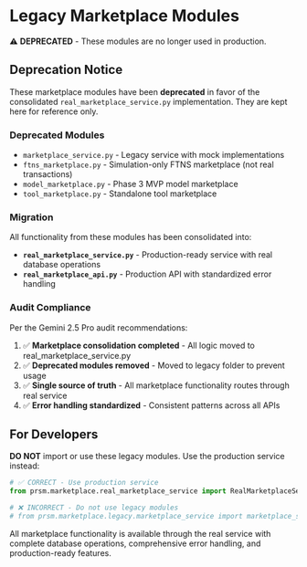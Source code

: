 # Legacy Marketplace Modules

⚠️ **DEPRECATED** - These modules are no longer used in production.

## Deprecation Notice

These marketplace modules have been **deprecated** in favor of the consolidated `real_marketplace_service.py` implementation. They are kept here for reference only.

### Deprecated Modules

- `marketplace_service.py` - Legacy service with mock implementations
- `ftns_marketplace.py` - Simulation-only FTNS marketplace (not real transactions)
- `model_marketplace.py` - Phase 3 MVP model marketplace
- `tool_marketplace.py` - Standalone tool marketplace

### Migration

All functionality from these modules has been consolidated into:
- **`real_marketplace_service.py`** - Production-ready service with real database operations
- **`real_marketplace_api.py`** - Production API with standardized error handling

### Audit Compliance

Per the Gemini 2.5 Pro audit recommendations:
1. ✅ **Marketplace consolidation completed** - All logic moved to real_marketplace_service.py
2. ✅ **Deprecated modules removed** - Moved to legacy folder to prevent usage
3. ✅ **Single source of truth** - All marketplace functionality routes through real service
4. ✅ **Error handling standardized** - Consistent patterns across all APIs

## For Developers

**DO NOT** import or use these legacy modules. Use the production service instead:

```python
# ✅ CORRECT - Use production service
from prsm.marketplace.real_marketplace_service import RealMarketplaceService

# ❌ INCORRECT - Do not use legacy modules
# from prsm.marketplace.legacy.marketplace_service import marketplace_service
```

All marketplace functionality is available through the real service with complete database operations, comprehensive error handling, and production-ready features.